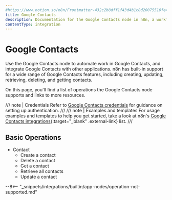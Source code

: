 ```yaml
---
#https://www.notion.so/n8n/Frontmatter-432c2b8dff1f43d4b1c8d20075510fe4
title: Google Contacts
description: Documentation for the Google Contacts node in n8n, a workflow automation platform. Includes details of operations and configuration, and links to examples and credentials information.
contentType: integration
---
```


# Google Contacts

Use the Google Contacts node to automate work in Google Contacts, and integrate Google Contacts with other applications. n8n has built-in support for a wide range of Google Contacts features, including creating, updating, retrieving, deleting, and getting contacts. 

On this page, you'll find a list of operations the Google Contacts node supports and links to more resources.

/// note | Credentials
Refer to [Google Contacts credentials](/integrations/builtin/credentials/google/) for guidance on setting up authentication. 
///
/// note | Examples and templates
For usage examples and templates to help you get started, take a look at n8n's [Google Contacts integrations](https://n8n.io/integrations/google-contacts/){:target="_blank" .external-link} list.
///


## Basic Operations

* Contact
    * Create a contact
    * Delete a contact
    * Get a contact
    * Retrieve all contacts
    * Update a contact

--8<-- "_snippets/integrations/builtin/app-nodes/operation-not-supported.md"
